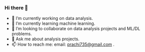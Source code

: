 ### Hi there 👋

- 🔭 I’m currently working on data analysis.
- 🌱 I’m currently learning machine learning.
- 👯 I’m looking to collaborate on data analysis projects and ML/DL problems.
- 💬 Ask me about analysis projects.
- 📫 How to reach me: email: prachi735@gmail.com .

<!--
**prachi735/prachi735** is a ✨ _special_ ✨ repository because its `README.md` (this file) appears on your GitHub profile.

Here are some ideas to get you started:

- 😄 Pronouns:  .
- ⚡ Fun fact: .
-->
